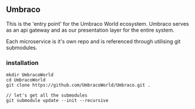 ﻿## Umbraco

This is the 'entry point' for the Umbraco World ecosystem. Umbraco serves as an api gateway and as our presentation layer for the entire system.

Each microservice is it's own repo and is referenced through utilising git submodules.

### installation

```
mkdir UmbracoWorld
cd UmbracoWorld
git clone https://github.com/UmbracoWorld/Umbraco.git .

// let's get all the submodules
git submodule update --init --recursive
```